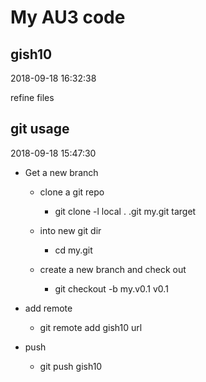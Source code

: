 My AU3 code
=========

gish10
---
2018-09-18 16:32:38

refine files


git usage
---
2018-09-18 15:47:30

* Get a new branch
   * clone a git repo
      *  git clone 
   -l    local
   .     .git
   my.git   target

   * into new git dir
      * cd my.git

   * create a new branch and check out
      * git checkout -b my.v0.1 v0.1

* add remote
   * git remote add gish10 url

* push
   * git push gish10